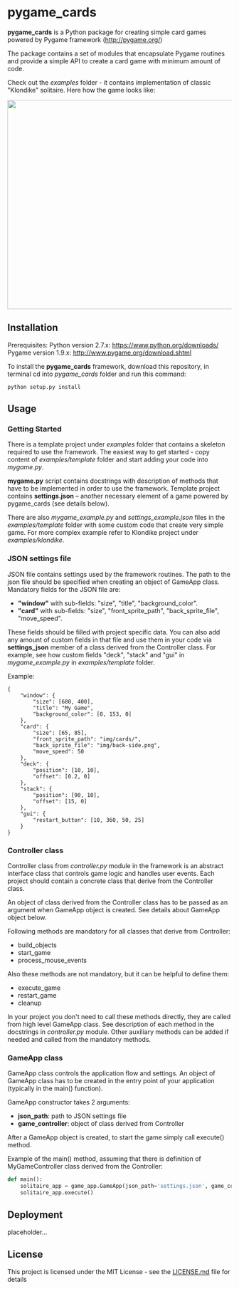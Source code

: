 # pygame_cards

**pygame_cards** is a Python package for creating simple card games powered by Pygame framework (http://pygame.org/)

The package contains a set of modules that encapsulate Pygame routines and provide a simple API to create a card game with minimum amount of code.

Check out the _examples_ folder - it contains implementation of classic "Klondike" solitaire. Here how the game looks like:

<img src="https://github.com/vannov/pygame_cards/blob/int/examples/klondike/klondike.png" width="570" height="470"/>

## Installation 

Prerequisites:
Python version 2.7.x: https://www.python.org/downloads/
Pygame version 1.9.x: http://www.pygame.org/download.shtml


To install the **pygame_cards** framework, download this repository, in terminal cd into _pygame_cards_ folder and run this command:

```
python setup.py install
```

## Usage

### Getting Started

There is a template project under _examples_ folder that contains a skeleton required to use the framework. The easiest way to get started - copy content of _examples/template_ folder and start adding your code into _mygame.py_. 

**mygame.py** script contains docstrings with description of methods that have to be implemented in order to use the framework.
Template project contains **settings.json** – another necessary element of a game powered by pygame_cards (see details below).

There are also _mygame_example.py_ and _settings_example.json_ files in the _examples/template_ folder with some custom code that create very simple game. For more complex example refer to Klondike project under _examples/klondike_.

### JSON settings file

JSON file contains settings used by the framework routines. The path to the json file should be specified when creating an object of GameApp class. Mandatory fields for the JSON file are:
- **"window"** with sub-fields: "size", "title", "background_color".
- **"card"** with sub-fields: "size", "front_sprite_path", "back_sprite_file", "move_speed".
 
These fields should be filled with project specific data. You can also add any amount of custom fields in that file and use them in your code via **settings_json** member of a class derived from the Controller class. For example, see how custom fields "deck", "stack" and "gui" in _mygame_example.py_ in _examples/template_ folder.

Example:

```
{
	"window": {
		"size": [680, 400],
		"title": "My Game",
		"background_color": [0, 153, 0]
	},
	"card": {
		"size": [65, 85],
		"front_sprite_path": "img/cards/",
		"back_sprite_file": "img/back-side.png",
		"move_speed": 50
	},
	"deck": {
		"position": [10, 10],
		"offset": [0.2, 0]
	},
	"stack": {
        "position": [90, 10],
        "offset": [15, 0]
    },
    "gui": {
        "restart_button": [10, 360, 50, 25]
    }
}
```

### Controller class

Controller class from _controller.py_ module in the framework is an abstract interface class that controls game logic and handles user events. Each project should contain a concrete class that derive from the Controller class.

An object of class derived from the Controller class has to be passed as an argument when GameApp object is created. See details about GameApp object below.

Following methods are mandatory for all classes that derive from Controller:
- build_objects	
- start_game
- process_mouse_events

Also these methods are not mandatory, but it can be helpful to define them:
- execute_game
- restart_game
- cleanup

In your project you don't need to call these methods directly, they are called from high level GameApp class. See description of each method in the docstrings in _controller.py_ module.
Other auxiliary methods can be added if needed and called from the mandatory methods.

### GameApp class

GameApp class controls the application flow and settings. An object of GameApp class has to be created in the entry point of your application (typically in the main() function). 

GameApp constructor takes 2 arguments:
- **json_path**: path to JSON settings file
- **game_controller**: object of class derived from Controller 

After a GameApp object is created, to start the game simply call execute() method.

Example of the main() method, assuming that there is definition of MyGameController class derived from the Controller:

```python
def main():
    solitaire_app = game_app.GameApp(json_path='settings.json', game_controller=MyGameController())
    solitaire_app.execute()
```

## Deployment

placeholder...

## License

This project is licensed under the MIT License - see the [LICENSE.md](LICENSE.md) file for details